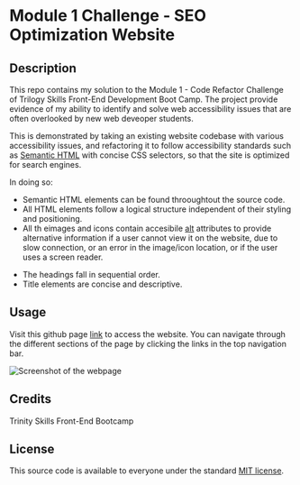 # Module 1 Challenge - SEO Optimization Website

## Description

This repo contains my solution to the Module 1 - Code Refactor Challenge of Trilogy Skills Front-End Development Boot Camp. The project provide evidence of my ability to identify and solve web accessibility issues that are often overlooked by new web deveoper students.

This is demonstrated by taking an existing website codebase with various accessibility issues, and refactoring it to follow accessibility standards such as [Semantic HTML](https://www.w3schools.com/html/html5_semantic_elements.asp) with concise CSS selectors, so that the site is optimized for search engines.

In doing so:

- Semantic HTML elements can be found throoughtout the source code.
- All HTML elements follow a logical structure independent of their styling and positioning.
- All th eimages and icons contain accesibile [alt](https://www.w3schools.com/tags/att_img_alt.asp) attributes to provide alternative information if a user cannot view it on the website, due to slow connection, or an error in the image/icon location, or if the user uses a screen reader.

* The headings fall in sequential order.
* Title elements are concise and descriptive.

## Usage

Visit this github page [link](https://osmantolo.github.io/module1-challenge/) to access the website. You can navigate through the different sections of the page by clicking the links in the top navigation bar.

![Screenshot of the webpage](./solution/assets/images/screenshot.png)

## Credits

Trinity Skills Front-End Bootcamp

## License

This source code is available to everyone under the standard [MIT license](https://github.com/microsoft/vscode/blob/main/LICENSE.txt).
